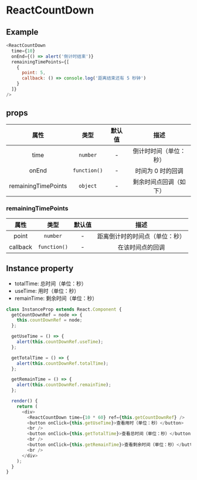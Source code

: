 # ReactCountDown

## Example

```javascript
<ReactCountDown
  time={10}
  onEnd={() => alert('倒计时结束')}
  remainingTimePoints={[
    {
      point: 5,
      callback: () => console.log('距离结束还有 5 秒钟')
    }
  ]}
/>
```

## props

|        属性         |     类型     | 默认值 |          描述          |
| :-----------------: | :----------: | :----: | :--------------------: |
|        time         |   `number`   |   -    | 倒计时时间（单位：秒） |
|        onEnd        | `function()` |   -    |   时间为 0 时的回调    |
| remainingTimePoints |   `object`   |   -    | 剩余时间点回调（如下） |

### remainingTimePoints

|   属性   |     类型     | 默认值 |              描述              |
| :------: | :----------: | :----: | :----------------------------: |
|  point   |   `number`   |   -    | 距离倒计时的时间点（单位：秒） |
| callback | `function()` |   -    |        在该时间点的回调        |

## Instance property

- totalTime: 总时间（单位：秒）
- useTime: 用时（单位：秒）
- remainTime: 剩余时间（单位：秒）

```javascript
class InstanceProp extends React.Component {
  getCountDownRef = node => {
    this.countDownRef = node;
  };

  getUseTime = () => {
    alert(this.countDownRef.useTime);
  };

  getTotalTime = () => {
    alert(this.countDownRef.totalTime);
  };

  getRemainTime = () => {
    alert(this.countDownRef.remainTime);
  };

  render() {
    return (
      <div>
        <ReactCountDown time={10 * 60} ref={this.getCountDownRef} />
        <button onClick={this.getUseTime}>查看用时（单位：秒）</button>
        <br />
        <button onClick={this.getTotalTime}>查看总时间（单位：秒）</button>
        <br />
        <button onClick={this.getRemainTime}>查看剩余时间（单位：秒）</button>
        <br />
      </div>
    );
  }
}
```
